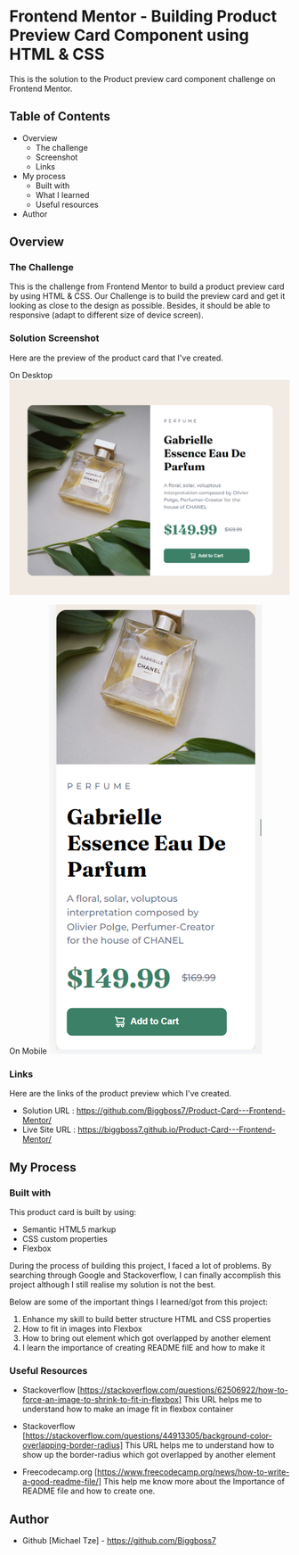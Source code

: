 # Frontend Mentor - Building Product Preview Card Component using HTML & CSS

This is the solution to the Product preview card component challenge on Frontend Mentor.

## Table of Contents
- Overview
  - The challenge
  - Screenshot
  - Links
- My process
  - Built with
  - What I learned
  - Useful resources
- Author


## Overview

### The Challenge

This is the challenge from Frontend Mentor to build a product preview
card by using HTML & CSS. Our Challenge is to build the preview card
and get it looking as close to the design as possible. Besides, it should
be able to responsive (adapt to different size of device screen).

### Solution Screenshot
	  
Here are the preview of the product card that I've created.

On Desktop
![alt text](./screenshot/desktop-preview.png)

On Mobile
![alt text](./screenshot/mobile-preview.png)

### Links
Here are the links of the product preview which I've created.
	  
- Solution URL : https://github.com/Biggboss7/Product-Card---Frontend-Mentor/
- Live Site URL : https://biggboss7.github.io/Product-Card---Frontend-Mentor/

## My Process

### Built with
	
This product card is built by using:
	
- Semantic HTML5 markup
- CSS custom properties
- Flexbox

During the process of building this project, I faced a lot of problems.
By searching through Google and Stackoverflow, I can finally accomplish
this project although I still realise my solution is not the best.

Below are some of the important things I learned/got from this project:
1. Enhance my skill to build better structure HTML and CSS properties
2. How to fit in images into Flexbox
3. How to bring out element which got overlapped by another element
4. I learn the importance of creating README filE and how to make it

### Useful Resources
- Stackoverflow [https://stackoverflow.com/questions/62506922/how-to-force-an-image-to-shrink-to-fit-in-flexbox]
This URL helps me to understand how to make an image fit in flexbox container

- Stackoverflow [https://stackoverflow.com/questions/44913305/background-color-overlapping-border-radius]
This URL helps me to understand how to show up the border-radius which got overlapped by another element

- Freecodecamp.org [https://www.freecodecamp.org/news/how-to-write-a-good-readme-file/]
This help me know more about the Importance of README file and how to create one.

## Author
- Github [Michael Tze] - https://github.com/Biggboss7

